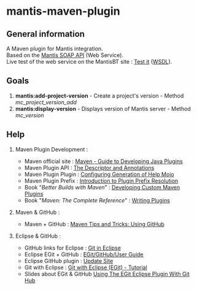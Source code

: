 mantis-maven-plugin
===================

General information
-------------------

A Maven plugin for Mantis integration.  
Based on the [Mantis SOAP API](http://www.mantisbt.org/wiki/doku.php/mantisbt:faq#does_mantisbt_provide_a_webservice_interface) (Web Service).  
Live test of the web service on the MantisBT site : [Test it](http://www.mantisbt.org/bugs/api/soap/mantisconnect.php) ([WSDL](http://www.mantisbt.org/bugs/api/soap/mantisconnect.php?wsdl)).

Goals
-----
1. **mantis:add-project-version** - Create a project's version - Method _mc_project_version_add_
2. **mantis:display-version** - Displays version of Mantis server - Method _mc_version_


Help
----

1. Maven Plugin Development :
    * Maven official site : [Maven - Guide to Developing Java Plugins](http://maven.apache.org/guides/plugin/guide-java-plugin-development.html)
    * Maven Plugin API : [The Descriptor and Annotations](http://maven.apache.org/developers/mojo-api-specification.html#The_Descriptor_and_Annotations)
    * Maven Plugin Plugin : [Configuring Generation of Help Mojo](http://maven.apache.org/plugin-tools/maven-plugin-plugin/examples/generate-help.html)
    * Maven Plugin Prefix : [Introduction to Plugin Prefix Resolution](http://maven.apache.org/guides/introduction/introduction-to-plugin-prefix-mapping.html)
    * Book "_Better Builds with Maven_" : [Developing Custom Maven Plugins](http://www.maestrodev.com/better-builds-with-maven/developing-custom-maven-plugins/)
    * Book "_Maven: The Complete Reference_" : [Writing Plugins](http://www.sonatype.com/books/mvnref-book/reference/writing-plugins.html)

2. Maven & GitHub :
    * Maven + GitHub : [Maven Tips and Tricks: Using GitHub](http://www.sonatype.com/people/2009/09/maven-tips-and-tricks-using-github/)

3. Eclipse & GitHub :
    * GitHub links for Eclipse : [Git in Eclipse](http://eclipse.github.com/)
    * Eclipse EGit + GitHub : [EGit/GitHub/User Guide](http://wiki.eclipse.org/EGit/GitHub/UserGuide)
    * Eclipse GitHub plugin : [Update Site](http://download.eclipse.org/egit/github/updates-nightly)
    * Git with Eclipse : [Git with Eclipse (EGit) - Tutorial](http://www.vogella.com/articles/EGit/article.html)
    * Slides about EGit & GitHub [Using The EGit Eclipse Plugin With Git Hub](http://www.slideshare.net/loianeg/using-the-egit-eclipse-plugin-with-git-hub-2578587)

